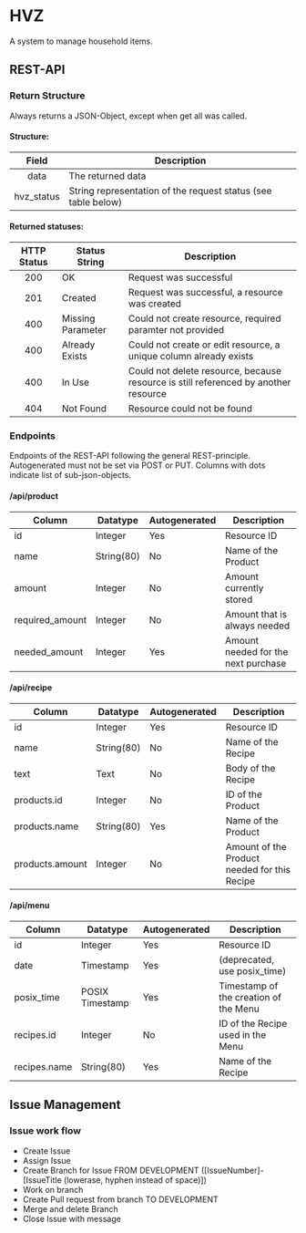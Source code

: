 # HVZ

A system to manage household items.

## REST-API

### Return Structure

Always returns a JSON-Object, except when get all was called.

#### Structure:

|    Field   |                          Description                          |
|:----------:|---------------------------------------------------------------|
|    data    | The returned data                                             |
| hvz_status | String representation of the request status (see table below) |

#### Returned statuses:

| HTTP Status | Status String     |                                     Description                                     |
|:-----------:|-------------------|-------------------------------------------------------------------------------------|
|     200     | OK                | Request was successful                                                              |
|     201     | Created           | Request was successful, a resource was created                                      |
|     400     | Missing Parameter | Could not create resource, required paramter not provided                           |
|     400     | Already Exists    | Could not create or edit resource, a unique column already exists                   |
|     400     | In Use            | Could not delete resource, because resource is still referenced by another resource |
|     404     | Not Found         | Resource could not be found                                                         |

### Endpoints

Endpoints of the REST-API following the general REST-principle.
Autogenerated must not be set via POST or PUT.
Columns with dots indicate list of sub-json-objects.

#### /api/product

| Column          | Datatype   | Autogenerated | Description                          |
|-----------------|------------|---------------|--------------------------------------|
| id              | Integer    | Yes           | Resource ID                          |
| name            | String(80) | No            | Name of the Product                  |
| amount          | Integer    | No            | Amount currently stored              |
| required_amount | Integer    | No            | Amount that is always needed         |
| needed_amount   | Integer    | Yes           | Amount needed for the next purchase  |

#### /api/recipe

| Column          | Datatype   | Autogenerated | Description                                  |
|-----------------|------------|---------------|----------------------------------------------|
| id              | Integer    | Yes           | Resource ID                                  |
| name            | String(80) | No            | Name of the Recipe                           |
| text            | Text       | No            | Body of the Recipe                           |
| products.id     | Integer    | No            | ID of the Product                            |
| products.name   | String(80) | Yes           | Name of the Product                          |
| products.amount | Integer    | No            | Amount of the Product needed for this Recipe |

#### /api/menu

| Column       | Datatype        | Autogenerated | Description                           |
|--------------|-----------------|---------------|---------------------------------------|
| id           | Integer         | Yes           | Resource ID                           |
| date         | Timestamp       | Yes           | (deprecated, use posix_time)          |
| posix_time   | POSIX Timestamp | Yes           | Timestamp of the creation of the Menu |
| recipes.id   | Integer         | No            | ID of the Recipe used in the Menu     |
| recipes.name | String(80)      | Yes           | Name of the Recipe                    | 

## Issue Management

### Issue work flow

- Create Issue
- Assign Issue
- Create Branch for Issue FROM DEVELOPMENT ([IssueNumber]-[IssueTitle (lowerase, hyphen instead of space)])
- Work on branch
- Create Pull request from branch TO DEVELOPMENT
- Merge and delete Branch
- Close Issue with message
